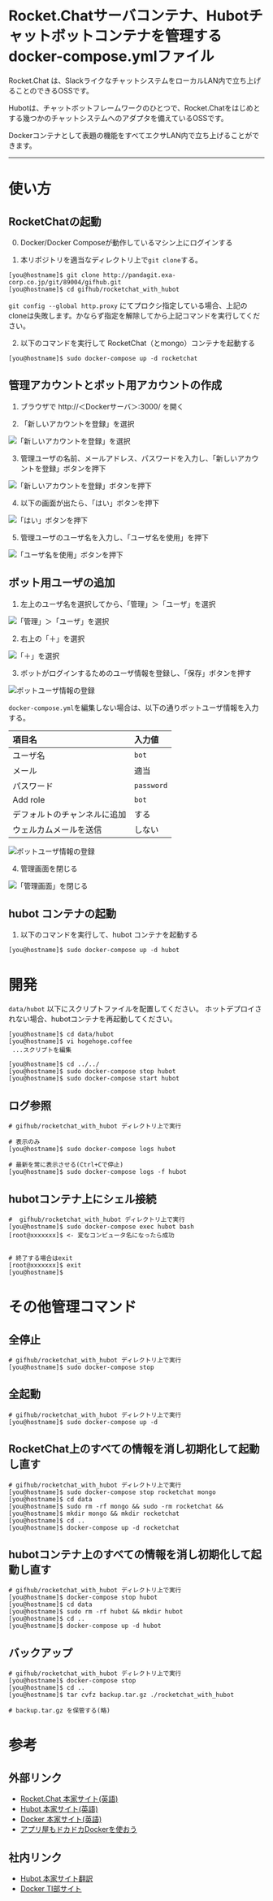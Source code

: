 # Rocket.Chatサーバコンテナ、Hubotチャットボットコンテナを管理するdocker-compose.ymlファイル



Rocket.Chat は、SlackライクなチャットシステムをローカルLAN内で立ち上げることのできるOSSです。

Hubotは、チャットボットフレームワークのひとつで、Rocket.Chatをはじめとする幾つかのチャットシステムへのアダプタを備えているOSSです。

Dockerコンテナとして表題の機能をすべてエクサLAN内で立ち上げることができます。

------


# 使い方

## RocketChatの起動

0. Docker/Docker Composeが動作しているマシン上にログインする

1. 本リポジトリを適当なディレクトリ上で`git clone`する。
```
[you@hostname]$ git clone http://pandagit.exa-corp.co.jp/git/89004/gifhub.git
[you@hostname]$ cd gifhub/rocketchat_with_hubot
```
`git config --global http.proxy` にてプロクシ指定している場合、上記のcloneは失敗します。かならず指定を解除してから上記コマンドを実行してください。

2. 以下のコマンドを実行して RocketChat（とmongo）コンテナを起動する
```
[you@hostname]$ sudo docker-compose up -d rocketchat
```

## 管理アカウントとボット用アカウントの作成

1. ブラウザで http://＜Dockerサーバ＞:3000/ を開く

2. 「新しいアカウントを登録」を選択

  ![「新しいアカウントを登録」を選択](./doc/s001.png)

3. 管理ユーザの名前、メールアドレス、パスワードを入力し、「新しいアカウントを登録」ボタンを押下

  ![「新しいアカウントを登録」ボタンを押下](./doc/s002.png)

4. 以下の画面が出たら、「はい」ボタンを押下

  ![「はい」ボタンを押下](./doc/s003.png)

5. 管理ユーザのユーザ名を入力し、「ユーザ名を使用」を押下

  ![「ユーザ名を使用」ボタンを押下](./doc/s004.png)


## ボット用ユーザの追加

1. 左上のユーザ名を選択してから、「管理」＞「ユーザ」を選択

  ![「管理」＞「ユーザ」を選択](./doc/s005.png)

2. 右上の「＋」を選択

  ![「＋」を選択](./doc/s006.png)

3. ボットがログインするためのユーザ情報を登録し、「保存」ボタンを押す

  ![ボットユーザ情報の登録](./doc/s007.png)

  `docker-compose.yml`を編集しない場合は、以下の通りボットユーザ情報を入力する。

| **項目名** | **入力値** |
|:---------|:-----------|
| ユーザ名 | `bot` |
| メール | 適当 |
| パスワード | `password` |
| Add role | `bot` |
| デフォルトのチャンネルに追加 | する |
| ウェルカムメールを送信 | しない |

  ![ボットユーザ情報の登録](./doc/s009.png)

4. 管理画面を閉じる


  ![「管理画面」を閉じる](./doc/s011.png)

## hubot コンテナの起動

1. 以下のコマンドを実行して、hubot コンテナを起動する
```
[you@hostname]$ sudo docker-compose up -d hubot
```

# 開発
`data/hubot` 以下にスクリプトファイルを配置してください。
ホットデプロイされない場合、hubotコンテナを再起動してください。
```
[you@hostname]$ cd data/hubot
[you@hostname]$ vi hogehoge.coffee
 ...スクリプトを編集

[you@hostname]$ cd ../../
[you@hostname]$ sudo docker-compose stop hubot
[you@hostname]$ sudo docker-compose start hubot
```

## ログ参照
```
# gifhub/rocketchat_with_hubot ディレクトリ上で実行

# 表示のみ
[you@hostname]$ sudo docker-compose logs hubot

# 最新を常に表示させる(Ctrl+Cで停止)
[you@hostname]$ sudo docker-compose logs -f hubot
```

## hubotコンテナ上にシェル接続
```
#  gifhub/rocketchat_with_hubot ディレクトリ上で実行
[you@hostname]$ sudo docker-compose exec hubot bash
[root@xxxxxxx]$ <- 変なコンピュータ名になったら成功


# 終了する場合はexit
[root@xxxxxxx]$ exit
[you@hostname]$
```


# その他管理コマンド

## 全停止
```
# gifhub/rocketchat_with_hubot ディレクトリ上で実行
[you@hostname]$ sudo docker-compose stop
```

## 全起動
```
# gifhub/rocketchat_with_hubot ディレクトリ上で実行
[you@hostname]$ sudo docker-compose up -d
```

## RocketChat上のすべての情報を消し初期化して起動し直す
```
# gifhub/rocketchat_with_hubot ディレクトリ上で実行
[you@hostname]$ sudo docker-compose stop rocketchat mongo
[you@hostname]$ cd data
[you@hostname]$ sudo rm -rf mongo && sudo -rm rocketchat && [you@hostname]$ mkdir mongo && mkdir rocketchat
[you@hostname]$ cd ..
[you@hostname]$ docker-compose up -d rocketchat
```

## hubotコンテナ上のすべての情報を消し初期化して起動し直す
```
# gifhub/rocketchat_with_hubot ディレクトリ上で実行
[you@hostname]$ docker-compose stop hubot
[you@hostname]$ cd data
[you@hostname]$ sudo rm -rf hubot && mkdir hubot
[you@hostname]$ cd ..
[you@hostname]$ docker-compose up -d hubot
```

## バックアップ
```
# gifhub/rocketchat_with_hubot ディレクトリ上で実行
[you@hostname]$ docker-compose stop
[you@hostname]$ cd ..
[you@hostname]$ tar cvfz backup.tar.gz ./rocketchat_with_hubot

# backup.tar.gz を保管する(略)
```

# 参考

## 外部リンク

* [Rocket.Chat 本家サイト(英語)](https://rocket.chat/)
* [Hubot 本家サイト(英語)](https://hubot.github.com/)
* [Docker 本家サイト(英語)](https://www.docker.com/)
* [アプリ屋もドカドカDockerを使おう](https://www.slideshare.net/HoriTasuku/docker-docker-54012849)

## 社内リンク

* [Hubot 本家サイト翻訳](http://lion.exa-corp.co.jp/redmine/projects/edge/wiki/Hubot)
* [Docker TI部サイト](http://www-end.exa-corp.co.jp/pukiwiki/index.php?Docker)
